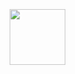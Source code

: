 <div id="header" align="center">
  <img src="[https://media.giphy.com/media/M9gbBd9nbDrOTu1Mqx/giphy.gif](https://media.giphy.com/media/xUA7b17osqXImEFJKM/giphy.gif)https://media.giphy.com/media/xUA7b17osqXImEFJKM/giphy.gif" width="100"/>
</div>
